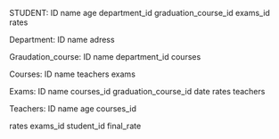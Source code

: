 STUDENT:
ID
name
age
department_id
graduation_course_id
exams_id
rates


Department:
ID
name
adress

Graudation_course:
ID
name
department_id
courses

Courses:
ID
name
teachers
exams

Exams:
ID
name
courses_id
graduation_course_id
date
rates
teachers

Teachers:
ID
name
age
courses_id

rates
exams_id
student_id
final_rate



